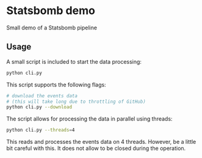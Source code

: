 # Statsbomb demo

Small demo of a Statsbomb pipeline

## Usage

A small script is included to start the data processing:

```sh
python cli.py
```

This script supports the following flags:

```sh
# download the events data
# (this will take long due to throttling of GitHub)
python cli.py --download
``` 

The script allows for processing the data in parallel using threads:

```sh
python cli.py --threads=4
```

This reads and processes the events data on 4 threads.
However, be a little bit careful with this.
It does not allow to be closed during the operation.